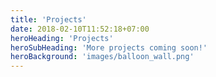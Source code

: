 ```yaml
---
title: 'Projects'
date: 2018-02-10T11:52:18+07:00
heroHeading: 'Projects'
heroSubHeading: 'More projects coming soon!'
heroBackground: 'images/balloon_wall.png'
---
```

